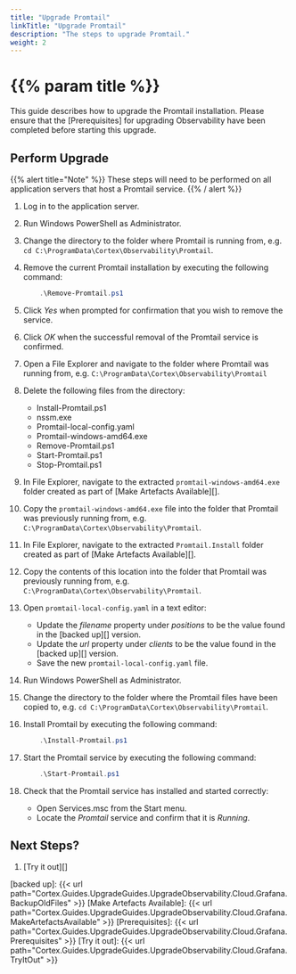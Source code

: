 ```yaml
---
title: "Upgrade Promtail"
linkTitle: "Upgrade Promtail"
description: "The steps to upgrade Promtail."
weight: 2
---
```


# {{% param title %}}

This guide describes how to upgrade the Promtail installation. Please ensure that the [Prerequisites] for upgrading Observability have been completed before starting this upgrade.

## Perform Upgrade

{{% alert title="Note" %}}
These steps will need to be performed on all application servers that host a Promtail service.
{{% / alert %}}

1. Log in to the application server.
1. Run Windows PowerShell as Administrator.
1. Change the directory to the folder where Promtail is running from, e.g. `cd C:\ProgramData\Cortex\Observability\Promtail`.
1. Remove the current Promtail installation by executing the following command:

    ``` powershell
        .\Remove-Promtail.ps1
    ```

1. Click *Yes* when prompted for confirmation that you wish to remove the service.
1. Click *OK* when the successful removal of the Promtail service is confirmed.
1. Open a File Explorer and navigate to the folder where Promtail was running from, e.g. `C:\ProgramData\Cortex\Observability\Promtail`
1. Delete the following files from the directory:

    * Install-Promtail.ps1
    * nssm.exe
    * Promtail-local-config.yaml
    * Promtail-windows-amd64.exe
    * Remove-Promtail.ps1
    * Start-Promtail.ps1
    * Stop-Promtail.ps1

1. In File Explorer, navigate to the extracted `promtail-windows-amd64.exe` folder created as part of [Make Artefacts Available][].
1. Copy the `promtail-windows-amd64.exe` file into the folder that Promtail was previously running from, e.g. `C:\ProgramData\Cortex\Observability\Promtail`.
1. In File Explorer, navigate to the extracted `Promtail.Install` folder created as part of [Make Artefacts Available][].
1. Copy the contents of this location into the folder that Promtail was previously running from, e.g. `C:\ProgramData\Cortex\Observability\Promtail`.
1. Open `promtail-local-config.yaml` in a text editor:

    * Update the *filename* property under *positions* to be the value found in the [backed up][] version.
    * Update the *url* property under *clients* to be the value found in the [backed up][] version.
    * Save the new `promtail-local-config.yaml` file.

1. Run Windows PowerShell as Administrator.
1. Change the directory to the folder where the Promtail files have been copied to, e.g. `cd C:\ProgramData\Cortex\Observability\Promtail`.
1. Install Promtail by executing the following command:

    ``` powershell
        .\Install-Promtail.ps1
    ```

1. Start the Promtail service by executing the following command:

    ``` powershell
        .\Start-Promtail.ps1
    ```

1. Check that the Promtail service has installed and started correctly:
    * Open Services.msc from the Start menu.
    * Locate the *Promtail* service and confirm that it is *Running*.

## Next Steps?

1. [Try it out][]

[backed up]: {{< url path="Cortex.Guides.UpgradeGuides.UpgradeObservability.Cloud.Grafana.BackupOldFiles" >}}
[Make Artefacts Available]: {{< url path="Cortex.Guides.UpgradeGuides.UpgradeObservability.Cloud.Grafana.MakeArtefactsAvailable" >}}
[Prerequisites]: {{< url path="Cortex.Guides.UpgradeGuides.UpgradeObservability.Cloud.Grafana.Prerequisites" >}}
[Try it out]: {{< url path="Cortex.Guides.UpgradeGuides.UpgradeObservability.Cloud.Grafana.TryItOut" >}}

